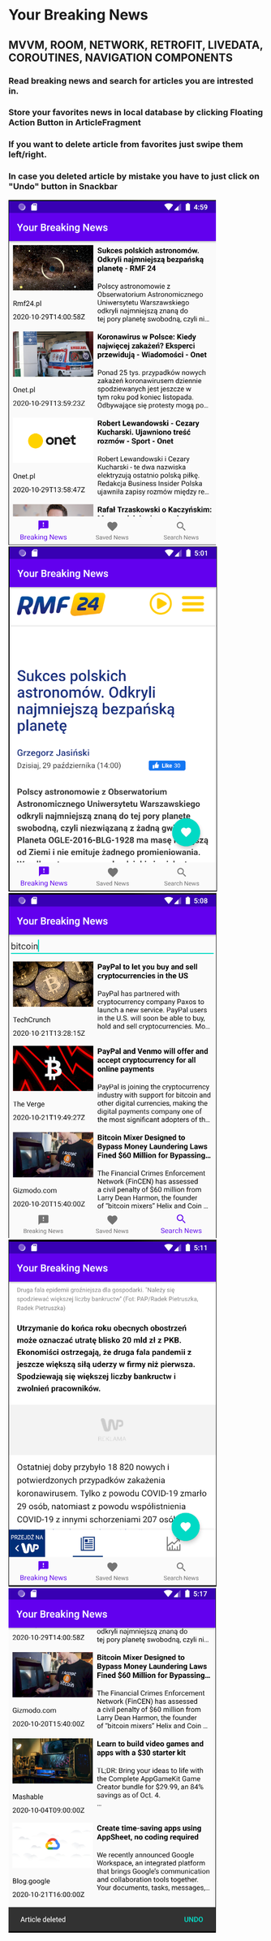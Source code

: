 # Your Breaking News

## MVVM, ROOM, NETWORK, RETROFIT, LIVEDATA, COROUTINES, NAVIGATION COMPONENTS

### Read breaking news and search for articles you are intrested in.
### Store your favorites news in local database by clicking Floating Action Button in ArticleFragment
### If you want to delete article from favorites just swipe them left/right.
### In case you deleted article by mistake you have to just click on "Undo" button in Snackbar

![](images/YBNPreview1.png)
![](images/YBNPreview2.png)
![](images/YBNPreview3.png)
![](images/YBNPreview4.png)
![](images/YBNPreview5.png)
